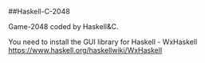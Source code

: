 ##Haskell-C-2048

Game-2048 coded by Haskell&C.

You need to install the GUI library for Haskell - WxHaskell 
https://www.haskell.org/haskellwiki/WxHaskell
